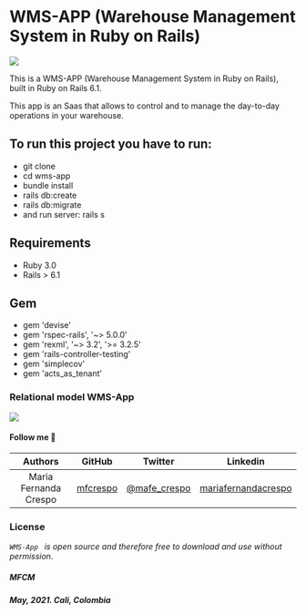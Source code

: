 # WMS-APP (Warehouse Management System in Ruby on Rails)

![](https://github.com/mfcrespo/wms/blob/main/app/assets/images/wms-app.jpg)

This is a WMS-APP (Warehouse Management System in Ruby on Rails), built in Ruby on Rails 6.1.

This app  is an Saas that allows to control and to manage the day-to-day operations in your warehouse.

## To run this project you have to run:

* git clone <repo>
* cd wms-app
* bundle install
* rails db:create
* rails db:migrate
* and run server: rails s

## Requirements
* Ruby 3.0
* Rails > 6.1

## Gem
* gem 'devise'
* gem 'rspec-rails', '~> 5.0.0'
* gem 'rexml', '~> 3.2', '>= 3.2.5'
* gem 'rails-controller-testing'
* gem 'simplecov'
* gem 'acts_as_tenant'


### Relational model WMS-App

![](https://github.com/mfcrespo/wms/blob/main/app/assets/images/RM-WMS-App.png)

#### Follow me 💬

| Authors | GitHub | Twitter | Linkedin |
| :---: | :---: | :---: | :---: |
| Maria Fernanda Crespo | [mfcrespo](https://github.com/mfcrespo) | [@mafe_crespo](https://twitter.com/mafe_crespo) | [mariafernandacrespo](https://www.linkedin.com/in/mariafernandacrespo) |

### License
*`WMS-App ` is open source and therefore free to download and use without permission.*

##### MFCM
##### May, 2021. Cali, Colombia